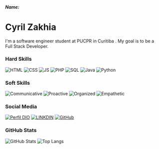 ##### Name:

# Cyril Zakhia
I'm a software engineer student at PUCPR in Curitiba . My goal is to be a Full Stack Developer.

### Hard Skills
![HTML](https://img.shields.io/badge/HTML-red)
![CSS](https://img.shields.io/badge/CSS-blue)
![JS](https://img.shields.io/badge/JavaScript-yellow)
![PHP](https://img.shields.io/badge/PHP-darkblue)
![SQL](https://img.shields.io/badge/SQL-orange)
![Java](https://img.shields.io/badge/Java-gold)
![Python](https://img.shields.io/badge/Python-pink)

### Soft Skills
![Communicative](https://img.shields.io/badge/Communicative-red)
![Proactive](https://img.shields.io/badge/Proactive-blue)
![Organized](https://img.shields.io/badge/Organized-red)
![Empathetic](https://img.shields.io/badge/Empathetic-blue)

### Social Media
[![Perfil DIO](https://img.shields.io/badge/DIO/PERFIL-darkblue)](https://web.dio.me/users/cyrilzakhia?tab=skills)
[![LINKDIN](https://img.shields.io/badge/Linkdin-blue)](https://www.linkedin.com/in/cyril-zakhia-bb6541234/)
[![GitHub](https://img.shields.io/badge/GitHub-black)](https://github.com/Cyrilzak02)

### GitHub Stats
![GitHub Stats](https://github-readme-stats.vercel.app/api?username=Cyrilzak02&theme=transparent&bg_color=013&border_color=30A3DC&show_icons=true&icon_color=30A3DC&title_color=E94D5F&text_color=FFF)
![Top Langs](https://github-readme-stats-git-masterrstaa-rickstaa.vercel.app/api/top-langs/?username=Cyrilzak02&layout=compact&bg_color=013&border_color=30A3DC&title_color=E94D5F&text_color=FFF)